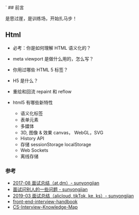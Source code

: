 ` ## 前言

是思过崖，是训练场，开始扎马步！

## Html

- 必考：你是如何理解 HTML 语义化的？
- meta viewport 是做什么用的，怎么写？
- 你用过哪些 HTML 5 标签？
- H5 是什么？
- 重绘和回流 repaint 和 reflow

- html5 有哪些新特性
  - 语义化标签
  - 表单元素
  - 多媒体 <audio> 和 <video>
  - 3D, 图像 & 效果 canvas， WebGL，SVG
  - History API
  - 存储 sessionStorage localStorage
  - Web Sockets
  - 离线存储

### 参考

- [2017-08 面试总结（at,dm）- sunyongjian ](https://github.com/sunyongjian/blog/issues/32)
- [面试问别人的一些问题 - sunyongjian ](https://github.com/sunyongjian/blog/issues/24)
- [2019-03 面试总结（alicloud, tikTok, ke, ks）- sunyongjian ](https://github.com/sunyongjian/blog/issues/41)
- [front-end-interview-handbook](https://github.com/yangshun/front-end-interview-handbook/blob/master/Translations/Chinese/README.md)
- [CS-Interview-Knowledge-Map](https://github.com/InterviewMap/CS-Interview-Knowledge-Map)
